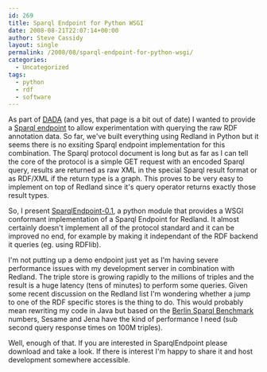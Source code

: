 ```yaml
---
id: 269
title: Sparql Endpoint for Python WSGI
date: 2008-08-21T22:07:14+00:00
author: Steve Cassidy
layout: single
permalink: /2008/08/sparql-endpoint-for-python-wsgi/
categories:
  - Uncategorized
tags:
  - python
  - rdf
  - software
---
```

As part of [DADA](http://www.clt.mq.edu.au/Research/Projects/dada/) (and yes, that page is a bit out of date) I wanted to provide a [Sparql endpoint](http://www.w3.org/TR/rdf-sparql-protocol/) to allow experimentation with querying the raw RDF annotation data. So far, we've built everything using Redland in Python but it seems there is no exsiting Sparql endpoint implementation for this combination. The Sparql protocol document is long but as far as I can tell the core of the protocol is a simple GET request with an encoded Sparql query, results are returned as raw XML in the special Sparql result format or as RDF/XML if the return type is a graph. This proves to be very easy to implement on top of Redland since it's query operator returns exactly those result types.

So, I present [SparqlEndpoint-0.1]({{"/wp-content/uploads/2008/08/sparqlendpoint-01.zip"|relative_url}}), a python module that provides a WSGI conformant implementation of a Sparql Endpoint for Redland. It almost certainly doesn't implement all of the protocol standard and it can be improved no end, for example by making it independant of the RDF backend it queries (eg. using RDFlib).

I'm not putting up a demo endpoint just yet as I'm having severe performance issues with my development server in combination with Redland. The triple store is growing rapidly to the millions of triples and the result is a huge latency (tens of minutes) to perform some queries. Given some recent discussion on the Redland list I'm wondering whether a jump to one of the RDF specific stores is the thing to do. This would probably mean rewriting my code in Java but based on the [Berlin Sparql Benchmark](http://www4.wiwiss.fu-berlin.de/bizer/BerlinSPARQLBenchmark/) numbers, Sesame and Jena have the kind of performance I need (sub second query response times on 100M triples).

Well, enough of that. If you are interested in SparqlEndpoint please download and take a look. If there is interest I'm happy to share it and host development somewhere accessible.
